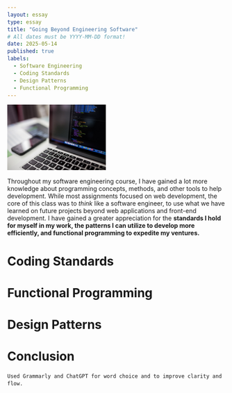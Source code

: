 ```yaml
---
layout: essay
type: essay
title: "Going Beyond Engineering Software"
# All dates must be YYYY-MM-DD format!
date: 2025-05-14
published: true
labels:
  - Software Engineering
  - Coding Standards
  - Design Patterns
  - Functional Programming
---
```


<img width="45%" class="rounded float-start pe-4" src="../img/reflectSE/CodingComputer.jpg">


Throughout my software engineering course, I have gained a lot more knowledge about programming concepts, methods, and other tools to help development. While most assignments focused on web development, the core of this class was to *think* like a software engineer, to use what we have learned on future projects beyond web applications and front-end development. I have gained a greater appreciation for the **standards I hold for myself in my work, the patterns I can utilize to develop more efficiently, and functional programming to expedite my ventures.**

# Coding Standards


# Functional Programming


# Design Patterns


# Conclusion


``Used Grammarly and ChatGPT for word choice and to improve clarity and flow.``
